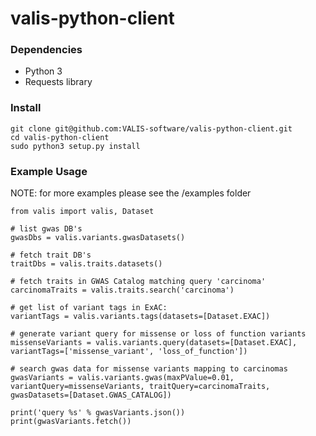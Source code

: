 
# valis-python-client

### Dependencies
* Python 3
* Requests library

### Install

```
git clone git@github.com:VALIS-software/valis-python-client.git
cd valis-python-client
sudo python3 setup.py install
```

### Example Usage
NOTE: for more examples please see the /examples folder
```
from valis import valis, Dataset

# list gwas DB's
gwasDbs = valis.variants.gwasDatasets()

# fetch trait DB's
traitDbs = valis.traits.datasets()

# fetch traits in GWAS Catalog matching query 'carcinoma'
carcinomaTraits = valis.traits.search('carcinoma')

# get list of variant tags in ExAC:
variantTags = valis.variants.tags(datasets=[Dataset.EXAC])

# generate variant query for missense or loss of function variants
missenseVariants = valis.variants.query(datasets=[Dataset.EXAC], variantTags=['missense_variant', 'loss_of_function'])

# search gwas data for missense variants mapping to carcinomas
gwasVariants = valis.variants.gwas(maxPValue=0.01, variantQuery=missenseVariants, traitQuery=carcinomaTraits, gwasDatasets=[Dataset.GWAS_CATALOG])

print('query %s' % gwasVariants.json())
print(gwasVariants.fetch())

```
